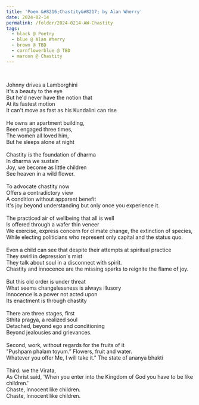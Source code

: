 ```yaml
---
title: 'Poem &#8216;Chastity&#8217; by Alan Wherry'
date: 2024-02-14
permalink: /folder/2024-0214-AW-Chastity
tags:
  - black @ Poetry
  - blue @ Alan Wherry
  - brown @ TBD
  - cornflowerblue @ TBD
  - maroon @ Chastity
---
```


<br>

<p>
Johnny drives a Lamborghini<br>
It's a beauty to the eye<br>
But he'd never have the notion that<br>
At its fastest motion<br>
It can't move as fast as his Kundalini can rise<br>
<br>
He owns an apartment building,<br>
Been engaged three times,<br>
The women all loved him,<br>
But he sleeps alone at night<br>
<br>
Chastity is the foundation of dharma<br>
In dharma we sustain<br>
Joy, we become as little children<br>
See heaven in a wild flower.<br>
<br>
To advocate chastity now<br>
Offers a contradictory view<br>
A condition without apparent benefit<br>
It's joy beyond understanding but only once you experience it.<br>
<br>
The practiced air of wellbeing that all is well<br>
Is offered through a wafer thin veneer<br>
We exercise, express concern for climate change, the extinction of species,<br>
While electing politicians who represent only capital and the status quo.<br>
<br>
Even a child can see that despite their attempts at spiritual practice<br>
They swirl in depression's mist<br>
They talk about soul in a disconnect with spirit.<br>
Chastity and innocence are the missing sparks to reignite the flame of joy.<br>
<br>
But this old order is under threat<br>
What seems changelessness is always illusory<br>
Innocence is a power not acted upon<br>
Its enactment is through chastity<br>
<br>
There are three stages, first<br>
Sthita pragya, a realized soul<br>
Detached, beyond ego and conditioning<br>
Beyond jealousies and grievances.<br>
<br>
Second, work, without regards for the fruits of it<br>
"Pushpam phalam toyum.” Flowers, fruit and water.<br>
Whatever you offer Me, I will take it." The state of ananya bhakti<br>
<br>
Third: we the Virata,<br>
As Christ said, 'When you enter into the Kingdom of God you have to be like children.'<br>
Chaste, Innocent like children.<br>
Chaste, Innocent like children.<br>
</p>